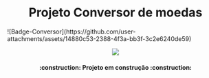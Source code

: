 <h1 align="center"> Projeto Conversor de moedas </h1>
<img>![Badge-Conversor](https://github.com/user-attachments/assets/14880c53-2388-4f3a-bb3f-3c2e6240de59)</img>

<p align="center">
<img loading="lazy" src="http://img.shields.io/static/v1?label=STATUS&message=EM%20DESENVOLVIMENTO&color=GREEN&style=for-the-badge"/>
</p>
<h4 align="center"> 
    :construction:  Projeto em construção  :construction:
</h4>
